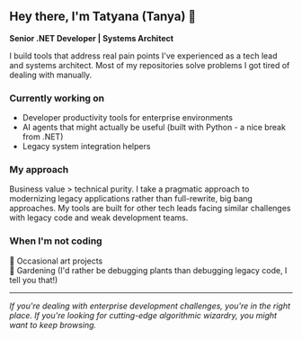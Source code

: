 ## Hey there, I'm Tatyana (Tanya) 👋

**Senior .NET Developer | Systems Architect**

I build tools that address real pain points I've experienced as a tech lead and systems architect. Most of my repositories solve problems I got tired of dealing with manually.

### Currently working on
- Developer productivity tools for enterprise environments
- AI agents that might actually be useful (built with Python - a nice break from .NET)
- Legacy system integration helpers

### My approach
Business value > technical purity. I take a pragmatic approach to modernizing legacy applications rather than full-rewrite, big bang approaches. My tools are built for other tech leads facing similar challenges with legacy code and weak development teams.

### When I'm not coding
🎨 Occasional art projects  
🌱 Gardening (I'd rather be debugging plants than debugging legacy code, I tell you that!)

---

*If you're dealing with enterprise development challenges, you're in the right place. If you're looking for cutting-edge algorithmic wizardry, you might want to keep browsing.*
